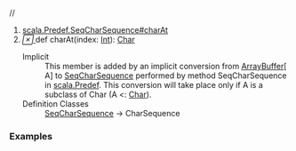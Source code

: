 //
<ol>
<li><a href="https://www.scala-lang.org/api/2.12.3/scala/collection/mutable/ArrayBuffer.html#charAt(index:Int):Char">scala.Predef.SeqCharSequence#charAt</a></li>
<li name="scala.Predef.SeqCharSequence#charAt" visbl="pub" class="indented0 " data-isabs="false" fullcomment="yes" group="Ungrouped"> <a id="charAt(index:Int):Char"></a><a id="charAt(Int):Char"></a> <span class="permalink"> <a href="../../../scala/collection/mutable/ArrayBuffer.html#charAt(index:Int):Char" title="Permalink"> <i class="material-icons"></i> </a> </span> <span class="modifier_kind"> <span class="modifier"></span> <span class="kind">def</span> </span> <span class="symbol"> <span class="implicit">charAt</span><span class="params">(<span name="index">index: <a href="../../Int.html" class="extype" name="scala.Int">Int</a></span>)</span><span class="result">: <a href="../../Char.html" class="extype" name="scala.Char">Char</a></span> </span> 
 <div class="fullcomment">
  <dl class="attributes block"> 
   <dt class="implicit">
    Implicit
   </dt>
   <dd>
     This member is added by an implicit conversion from 
    <a href="" class="extype" name="scala.collection.mutable.ArrayBuffer">ArrayBuffer</a>[
    <span class="extype" name="scala.collection.mutable.ArrayBuffer.A">A</span>] to 
    <a href="../../Predef$$SeqCharSequence.html" class="extype" name="scala.Predef.SeqCharSequence">SeqCharSequence</a> performed by method SeqCharSequence in 
    <a href="../../Predef$.html" class="extype" name="scala.Predef">scala.Predef</a>. This conversion will take place only if A is a subclass of Char (A &lt;: 
    <a href="../../Char.html" class="extype" name="scala.Char">Char</a>). 
   </dd>
   <dt>
    Definition Classes
   </dt>
   <dd>
    <a href="../../Predef$$SeqCharSequence.html" class="extype" name="scala.Predef.SeqCharSequence">SeqCharSequence</a> → CharSequence
   </dd>
  </dl>
 </div> </li>
        </ol>


### Examples




